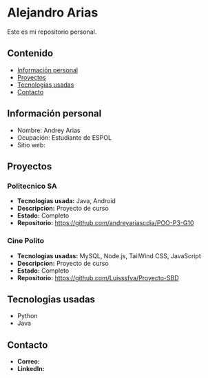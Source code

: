
<!--
**andreyariascdia/andreyariascdia** is a ✨ _special_ ✨ repository because its `README.md` (this file) appears on your GitHub profile.

Here are some ideas to get you started:

- 🔭 I’m currently working on ...
- 🌱 I’m currently learning ...
- 👯 I’m looking to collaborate on ...
- 🤔 I’m looking for help with ...
- 💬 Ask me about ...
- 📫 How to reach me: ...
- 😄 Pronouns: ...
- ⚡ Fun fact: ...
-->
# Alejandro Arias
Este es mi repositorio personal.
## Contenido
* [Información personal](#información-personal)
* [Proyectos](#proyectos)
* [Tecnologias usadas](#tecnologias-usadas)
* [Contacto](#contacto)
## Información personal
* Nombre: Andrey Arias
* Ocupación: Estudiante de ESPOL
* Sitio web:
## Proyectos
### Politecnico SA
- **Tecnologias usada:** Java, Android
- **Descripcion:** Proyecto de curso
- **Estado:** Completo 
- **Repositorio:** https://github.com/andreyariascdia/POO-P3-G10
### Cine Polito
- **Tecnologias usadas:** MySQL, Node.js, TailWind CSS, JavaScript
- **Descripcion:** Proyecto de curso
- **Estado:** Completo 
- **Repositorio:** https://github.com/Luisssfva/Proyecto-SBD
## Tecnologias usadas
* Python
* Java
## Contacto
- **Correo:**
- **LinkedIn:**
